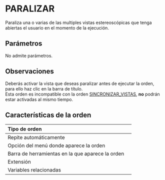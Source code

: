 # PARALIZAR

Paraliza una o varias de las multiples vistas estereoscópicas que tenga abiertas el usuario en el momento de la ejecución.

## Parámetros

No admite parámetros.

## Observaciones

Deberás activar la vista que deseas paralizar antes de ejecutar la orden, para ello haz clic en la barra de título.  
Esta orden es incompatible con la orden [SINCRONIZAR_VISTAS](/digi3d-net/referencia/ventana-fotogrametrica/ordenes/s/sincronizar-vistas.md), **no** podrán estar activadas al mismo tiempo.

## Características de la orden

| Tipo de orden |  |
| :--- | :--- |
| Repite automáticamente |  |
| Opción del menú donde aparece la orden |  |
| Barra de herramientas en la que aparece la orden |  |
| Extensión |  |
| Variables relacionadas |  |


